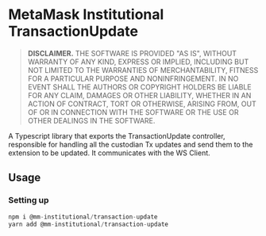 # MetaMask Institutional TransactionUpdate

> **DISCLAIMER.** THE SOFTWARE IS PROVIDED "AS IS", WITHOUT WARRANTY OF ANY KIND, EXPRESS OR IMPLIED, INCLUDING BUT NOT LIMITED TO THE WARRANTIES OF MERCHANTABILITY, FITNESS FOR A PARTICULAR PURPOSE AND NONINFRINGEMENT. IN NO EVENT SHALL THE AUTHORS OR COPYRIGHT HOLDERS BE LIABLE FOR ANY CLAIM, DAMAGES OR OTHER LIABILITY, WHETHER IN AN ACTION OF CONTRACT, TORT OR OTHERWISE, ARISING FROM, OUT OF OR IN CONNECTION WITH THE SOFTWARE OR THE USE OR OTHER DEALINGS IN THE SOFTWARE.

A Typescript library that exports the TransactionUpdate controller, responsible for handling all the custodian Tx updates and send them to the extension to be updated. It communicates with the WS Client.

## Usage

### Setting up

```typescript
npm i @mm-institutional/transaction-update
yarn add @mm-institutional/transaction-update
```
